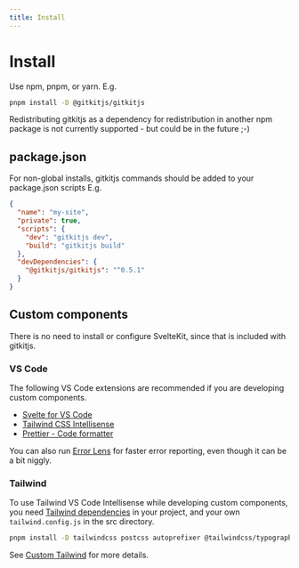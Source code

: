```yaml
---
title: Install
---
```


# Install

Use npm, pnpm, or yarn. E.g.

```sh
pnpm install -D @gitkitjs/gitkitjs
```

Redistributing gitkitjs as a dependency for redistribution in another npm package is not currently supported - but could be in the future ;-)

## package.json

For non-global installs, gitkitjs commands should be added to your package.json scripts E.g.

```json
{
  "name": "my-site",
  "private": true,
  "scripts": {
    "dev": "gitkitjs dev",
    "build": "gitkitjs build"
  },
  "devDependencies": {
    "@gitkitjs/gitkitjs": "^0.5.1"
  }
}
```

## Custom components

There is no need to install or configure SvelteKit, since that is included with gitkitjs.

### VS Code

The following VS Code extensions are recommended if you are developing custom components.

- [Svelte for VS Code](https://marketplace.visualstudio.com/items?itemName=svelte.svelte-vscode)
- [Tailwind CSS Intellisense](https://marketplace.visualstudio.com/items?itemName=bradlc.vscode-tailwindcss)
- [Prettier - Code formatter](https://marketplace.visualstudio.com/items?itemName=esbenp.prettier-vscode)

You can also run [Error Lens](https://marketplace.visualstudio.com/items?itemName=usernamehw.errorlens) for faster error reporting, even though it can be a bit niggly.

### Tailwind
To use Tailwind VS Code Intellisense while developing custom components, you need [Tailwind dependencies](https://tailwindcss.com/docs/guides/sveltekit) in your project, and your own `tailwind.config.js` in the src directory.

```sh
pnpm install -D tailwindcss postcss autoprefixer @tailwindcss/typography
```

See [Custom Tailwind](custom-tailwind) for more details.